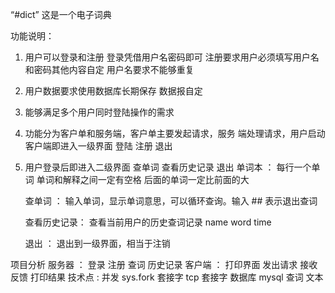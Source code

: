 “#dict”
这是一个电子词典

功能说明：
1. 用户可以登录和注册
   登录凭借用户名密码即可
   注册要求用户必须填写用户名和密码其他内容自定
   用户名要求不能够重复

2. 用户数据要求使用数据库长期保存
   数据报自定

3. 能够满足多个用户同时登陆操作的需求

4. 功能分为客户单和服务端，客户单主要发起请求，服务    端处理请求，用户启动客户端即进入一级界面
     登陆   注册   退出
5. 用户登录后即进入二级界面
     查单词   查看历史记录   退出
         单词本 ： 每行一个单词
               单词和解释之间一定有空格
           后面的单词一定比前面的大

     查单词 ： 输入单词，显示单词意思，可以循环查询。输入 ## 表示退出查词

     查看历史记录： 查看当前用户的历史查词记录
        name     word    time
      
     退出 ： 退出到一级界面，相当于注销
     
项目分析
服务器 ： 登录  注册   查词   历史记录
客户端 ： 打印界面   发出请求    接收反馈   打印结果
技术点 :  并发   sys.fork
        套接字  tcp 套接字
        数据库  mysql
        查词    文本